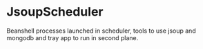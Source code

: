# JsoupScheduler
Beanshell processes launched in scheduler, tools to use jsoup and mongodb and tray app to run in second plane.

